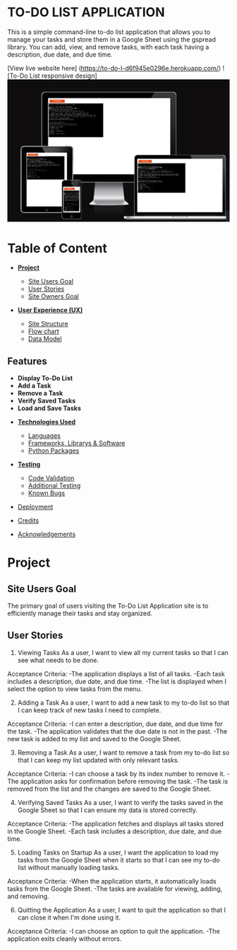 # **TO-DO LIST APPLICATION**
This is a simple command-line to-do list application that allows you to manage your tasks and store them in a Google Sheet using the gspread library. You can add, view, and remove tasks, with each task having a description, due date, and due time.

[View live website here] (https://to-do-l-d6f945e0296e.herokuapp.com/)
![To-Do List responsive design] <img src="assets/images/am-i-responsive.png" alt="Picture of the application across different devices">


# Table of Content

* [**Project**](<#project>)
    * [Site Users Goal](<#site-users-goal>)
    * [User Stories](<#user-stories>)
    * [Site Owners Goal](<#site-owners-goal>)

* [**User Experience (UX)**](<#user-experience-ux>)
    * [Site Structure](<#site-structure>)
    * [Flow chart](<#flow-chart>)
    * [Data Model](<#data-model>)

## Features

- **Display To-Do List**
- **Add a Task**
- **Remove a Task**
- **Verify Saved Tasks**
- **Load and Save Tasks**

* [**Technologies Used**](<#technologies-used>)
    * [Languages](<#languages>)
    * [Frameworks, Librarys & Software](<#frameworks-libraries--software>)
    * [Python Packages](<#python-packages>)

* [**Testing**](<#testing>)
  * [Code Validation](<#code-validation>)
  * [Additional Testing](<#additional-testing>)
  * [Known Bugs](<#known-bugs>)
* [Deployment](<#deployment>)
* [Credits](<#credits>)
* [Acknowledgements](<#acknowledgements>)

# **Project**

## Site Users Goal
The primary goal of users visiting the To-Do List Application site is to efficiently manage their tasks and stay organized. 

## User Stories
1. Viewing Tasks
As a user, I want to view all my current tasks so that I can see what needs to be done.

Acceptance Criteria:
-The application displays a list of all tasks.
-Each task includes a description, due date, and due time.
-The list is displayed when I select the option to view tasks from the menu.

2. Adding a Task
As a user, I want to add a new task to my to-do list so that I can keep track of new tasks I need to complete.

Acceptance Criteria:
-I can enter a description, due date, and due time for the task.
-The application validates that the due date is not in the past.
-The new task is added to my list and saved to the Google Sheet.

3. Removing a Task
As a user, I want to remove a task from my to-do list so that I can keep my list updated with only relevant tasks.

Acceptance Criteria:
-I can choose a task by its index number to remove it.
-The application asks for confirmation before removing the task.
-The task is removed from the list and the changes are saved to the Google Sheet.

4. Verifying Saved Tasks
As a user, I want to verify the tasks saved in the Google Sheet so that I can ensure my data is stored correctly.

Acceptance Criteria:
-The application fetches and displays all tasks stored in the Google Sheet.
-Each task includes a description, due date, and due time.

5. Loading Tasks on Startup
As a user, I want the application to load my tasks from the Google Sheet when it starts so that I can see my to-do list without manually loading tasks.

Acceptance Criteria:
-When the application starts, it automatically loads tasks from the Google Sheet.
-The tasks are available for viewing, adding, and removing.

6. Quitting the Application
As a user, I want to quit the application so that I can close it when I'm done using it.

Acceptance Criteria:
-I can choose an option to quit the application.
-The application exits cleanly without errors.